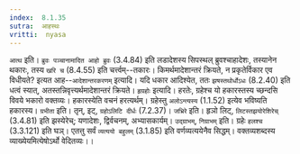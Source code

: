 ```yaml
---
index:  8.1.35
sutra:  आहस्थः
vritti:  nyasa
---
```


`आत्थ` इति। `ब्रुवः पञ्चानामादित आहो ब्रुवः` (3.4.84) इति लडादेशस्य सिपस्थल् ब्रुवश्चाहादेशः, तस्यानेन थकारः, तस्य `खरि च` (8.4.55) इति चर्त्त्वम्--तकारः। किमर्थमादेशान्तरं क्रियते, न प्रकृतेर्विकार एव विधीयते? इत्यत आह--`आदेशान्तरकरणम्` इत्यादि। यदि धकार आदिश्येत, ततः `झषस्तथोर्धोऽधः` (8.2.40) इति धत्वं स्यात्, अतस्तन्निवृत्त्यर्थमादेशान्तरं क्रियते।
`हृग्रहोः` इत्यादि। हरतेः, ग्रहेश्च यो हकारस्तस्य च्छन्दसि विवये भकारो वक्तव्यः। हकारस्येति वचनं हरत्यर्थम्। ग्रहेस्तु `अलोऽन्त्यस्य` (1.1.52) इत्येव भविष्यति हकारस्य। `ग्रभीता` इति। तृन्, इट्, `ग्रहोऽलिटि दीर्धः` (7.2.37)। `जभ्रिरे` इति। हृञो लिट्, `लिटस्तझयोरेशिरेच्` (3.4.81) इति झस्येरेच्; यणादेशः, द्विर्वचनम्, अभ्यासकार्यम्। `उद्ग्राभम्`, `निग्राभम्` इति। ग्रहेः `हलश्च` (3.3.121) इति घञ्। एतत्तु सर्वं `व्यत्ययो बहुलम्` (3.1.85) इति वर्णव्यत्ययेनैव सिद्धम्। वक्तव्यशब्दस्य व्याख्येयमित्येषोऽर्थो वेदितव्यः।।

